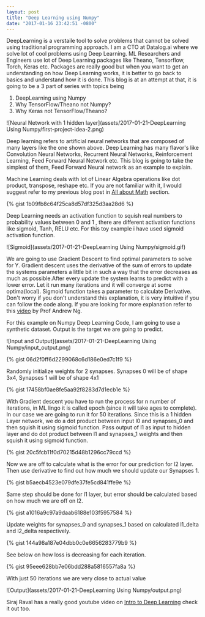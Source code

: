 ```yaml
---
layout: post
title: "Deep Learning using Numpy"
date: "2017-01-16 23:42:51 -0800"
---
```


DeepLearning is a verstaile tool to solve problems that cannot be solved using traditional programming approach. I am a CTO at Datalog.ai where we solve lot of cool problems using Deep Learning. ML Researchers and Engineers use lot of Deep Learning packages like Theano, Tensorflow, Torch, Keras etc. Packages are really good but when you want to get an understanding on how Deep Learning works, it is better to go back to basics and understand how it is done. This blog is at an attempt at that, it is going to be a 3 part of series with topics being

1. DeepLearning using Numpy
2. Why TensorFlow/Theano not Numpy?
3. Why Keras not TensorFlow/Theano?

![Neural Network with 1 hidden layer](assets/2017-01-21-DeepLearning Using Numpy/first-project-idea-2.png)

Deep learning refers to artificial neural networks that are composed of many layers like the one shown above. Deep Learning has many flavor's like Convolution Neural Networks, Recurrent Neural Networks, Reinforcement Learning, Feed Forward Neural Network etc. This blog is going to take the simplest of them, Feed Forward Neural network as an example to explain.

Machine Learning deals with lot of Linear Algebra operations like dot product, transpose, reshape etc. If you are not familiar with it, I would suggest refer to my previous blog post in [All about Math](http://malaikannan.io//2017/01/17/how-to-learn-deep-learning/) section.

{% gist 1b09fb8c64f25ca8d57df325d3aa28d6 %}

Deep Learning needs an activation function to squish real numbers to probability values between 0 and 1 , there are different activation functions like sigmoid, Tanh, RELU etc. For this toy example i have used sigmoid activation function.

![Sigmoid](assets/2017-01-21-DeepLearning Using Numpy/sigmoid.gif)

We are going to use Gradient Descent to find optimal parameters to solve for Y. Gradient descent uses the derivative of the sum of errors to update the systems parameters a little bit in such a way that the error decreases as much as possible.After every update the system learns to predict with a lower error. Let it run many iterations and it will converge at some optima(local). Sigmoid function takes a parameter to calculate Derivative. Don't worry if you don't understand this explanation, it is very intuitive if you can follow the code along. If you are looking for more explanation refer to this [video](https://www.youtube.com/watch?v=eikJboPQDT0) by Prof Andrew Ng.

For this example on Numpy Deep Learning Code, I am going to use a synthetic dataset. Output is the target we are going to predict.

![Input and Output](assets/2017-01-21-DeepLearning Using Numpy/input_output.png)

{% gist 06d2f0ff6d2299068c6d186e0ed7c1f9 %}

Randomly initialize weights for 2 synapses. Synapses 0 will be of shape 3x4, Synapses 1 will be of shape 4x1

{% gist 17458bf0ae8fe5aa92f8283d7d1ecb1e %}

With Gradient descent you have to run the process for n number of iterations, in ML lingo it is called epoch (since it will take ages to complete). In our case we are going to run it for 50 iterations. Since this is a 1 hidden Layer network, we do a dot product between input l0 and synapses_0  and then squish it using sigmoid function. Pass output of l1 as input to hidden layer and do dot product between l1 and synapses_1 weights and then squish it using sigmoid function.

{% gist 20c5fcb11f0d70215d48b1296cc79ccd %}

Now we are off to calculate what is the error for our prediction for l2 layer. Then use derivative to find out how much we should update our Synapses 1.

{% gist b5aecb4523e079dfe37fe5cd841ffe9e %}

Same step should be done for l1 layer, but error should be calculated based on how much we are off on l2.

{% gist a1016a9c97a9daab6188e103f5957584 %}

Update weights for synapses_0 and synapses_1 based on calculated l1_delta and l2_delta respectively.

{% gist 144a98a187e04dbb0c0e6656283779b9 %}

See below on how loss is decreasing for each iteration.

{% gist 95eee628bb7e06bdd288a5816557fa8a %}

With just 50 iterations we are very close to actual value

![Output](assets/2017-01-21-DeepLearning Using Numpy/output.png)

Siraj Raval has a really good youtube video on [Intro to Deep Learning](https://www.youtube.com/watch?v=h3l4qz76JhQ) check it out too.
